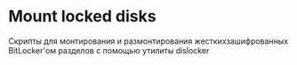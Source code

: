 # Mount locked disks
Скрипты для монтирования и размонтирования жесткихзашифрованных BitLocker'ом разделов с помощью утилиты dislocker
